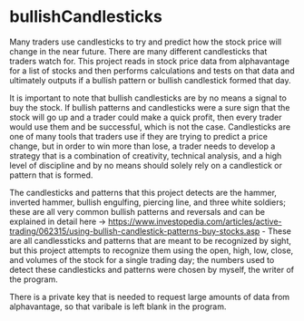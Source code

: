 # bullishCandlesticks

Many traders use candlesticks to try and predict how the stock price will change in the near future. There are many different candlesticks that traders watch for. This project reads in stock price data from alphavantage for a list of stocks and then performs calculations and tests on that data and ultimately outputs if a bullish pattern or bullish candlestick formed that day. 

It is important to note that bullish candlesticks are by no means a signal to buy the stock. If bullish patterns and candlesticks were a sure sign that the stock will go up and a trader could make a quick profit, then every trader would use them and be successful, which is not the case. Candlesticks are one of many tools that traders use if they are trying to predict a price change, but in order to win more than lose, a trader needs to develop a strategy that is a combination of creativity, technical analysis, and a high level of discipline and by no means should solely rely on a candlestick or pattern that is formed.

The candlesticks and patterns that this project detects are the hammer, inverted hammer, bullish engulfing, piercing line, and three white soldiers; these are all very common bullish patterns and reversals and can be explained in detail here -> https://www.investopedia.com/articles/active-trading/062315/using-bullish-candlestick-patterns-buy-stocks.asp - These are all candlessticks and patterns that are meant to be recognized by sight, but this project attempts to recognize them using the open, high, low, close, and volumes of the stock for a single trading day; the numbers used to detect these candlesticks and patterns were chosen by myself, the writer of the program.

There is a private key that is needed to request large amounts of data from alphavantage, so that varibale is left blank in the program. 

